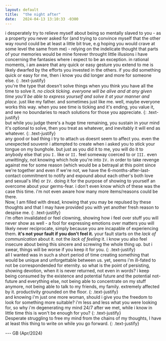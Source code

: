 ```yaml
---
layout: default
title:  "the night after"
date:   2024-04-13 13:10:33 -0300
---
```


i desperately try to relieve myself about being so mentally slaved to you - as a property you never asked for (and trying to convince myself that the other way round could be at least a little bit true, e.g hoping you would crave at some level the same from me) - relying on the indelicate thought that parts of your memories would be mine forever throught little illusions i have concerning the fantasies where i expect to be an exception. 
in rational moments, i am aware that any quick or easy gesture you extend to me is likely dwarfed by the efforts you invested in the others. if you did something quick or easy for me, then i know you did longer and more for someone else.
{: .text-justify}  
you're the type that doesn't solve things when you think you have all the time to solve it. *no clock ticking. everyone will be alive and at any given time you'll be able to express yourself and solve it at your manner and place.* just like my father. and sometimes just like me. well, maybe everyone works this way. when you see time is ticking and it's ending, you value it, and see no boundaries to reach solutions for those you appreciate. 
{: .text-justify}  
but while you judge there's a huge time remaining, you sustain in your mind it's optional to solve, then you treat as whatever, and inevitably it will end as whatever. 
{: .text-justify}  
any good or bad thing i try to attach us doesnt seem to affect you. even the unexpected souvenir i attempted to create when i asked you to stick your tongue on my bunghole. but just as you did it to me, you will do it to anybody else that you `I.` like or `II.` feel someway coerced to or `III.` even unwittingly, not knowing which hole you're into `IV.` in order to take revenge against me for some reason (which would be a betrayal at this point since we're together and even if we're not, we have the 6-months-after-last-contact commitment to notify and expound about each other's both love and sexual's life) or `IV.` doing it for the purpose of showing to yourself an overcome about your germs-fear.
i don't even know which of these was the case this time. i'm not even aware how many more items/reasons could be there.  
Now, I am filled with dread, knowing that you may be repulsed by these thoughts and that I may have provided you with yet another fresh reason to despise me.
{: .text-justify}  
i'm often invalidated or feel clowning, showing how i feel over stuff you will never show as well - a fool for expressing emotions over matters you will likely never reciprocate, simply because you are incapable of experiencing them. **it's not your fault if you don't feel it.** your fault starts on the *lack of communication* about it. not the *lack of feeling* it. i know you also feel insecure about being this sincere and screwing the whole thing up. but i swear, things will be worse if you keep it for you. 
{: .text-justify}  
all I wanted was in such a short period of time creating something that would be unique and unforgettable between us. yet, seems i'm ill-fated to not be correspondended for eternity. so what is the point of persisting, showing devotion, when it is never returned, not even in words? i keep being consumed by the existence and potential future and the potential not-future and everything else, not being able to concentrate on my stuff anymore, not being able to talk to my friends, my family. extremely affected by it. productivity grounded on the floor. 
{: .text-justify}  
and knowing i'm just one more woman, should i give you the freedom to look for something more suitable? i'm less and less what you were looking for, so why i'm degenerating my mind 24/7 after we met, while i know in little time this is won't be enough for you?
{: .text-justify}   
Desperate struggling to free my mind from the chains of my thoughts, I have at least this thing to write on while you go forward. 
{: .text-justify}  



--- GB (Apr/2024)
